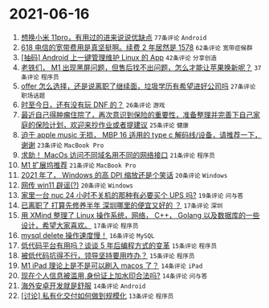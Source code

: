 # 2021-06-16

1. [想换小米 11pro，有用过的进来说说优缺点](https://www.v2ex.com/t/783663) `77条评论` `Android`
1. [618 电信的宽带费用是真坚挺啊。续费 2 年居然是 1578](https://www.v2ex.com/t/783680) `62条评论` `宽带症候群`
1. [[抽码] Android 上一键管理维护 Linux 的 App](https://www.v2ex.com/t/783655) `42条评论` `分享创造`
1. [老铁们， M1 出现黑屏问题，但售后找不出问题，怎么才能让苹果换新呢？](https://www.v2ex.com/t/783702) `37条评论` `程序员`
1. [offer 怎么选择，还是说离职了继续面，垃圾学历有希望进好公司吗](https://www.v2ex.com/t/783721) `27条评论` `职场话题`
1. [时至今日，还有没有玩 DNF 的？](https://www.v2ex.com/t/783723) `26条评论` `游戏`
1. [最近自己得肿瘤住院了，再次意识到保险的重要性，准备整理并完善下自己家庭的保险计划，欢迎来抄作业或者提建议](https://www.v2ex.com/t/783731) `25条评论` `健康`
1. [迫于 apple music 无损， MBP 16 适用的 type c 解码线/设备，请推荐一下，谢谢](https://www.v2ex.com/t/783712) `23条评论` `MacBook Pro`
1. [求助！ MacOs 访问不同域名用不同的网络接口](https://www.v2ex.com/t/783718) `21条评论` `程序员`
1. [M1 扩展坞推荐](https://www.v2ex.com/t/783638) `21条评论` `MacBook Pro`
1. [2021 年了， Windows 的高 DPI 缩放还是个笑话](https://www.v2ex.com/t/783713) `20条评论` `Windows`
1. [网传 win11 辟谣(?)](https://www.v2ex.com/t/783699) `20条评论` `Windows`
1. [家里一台 nuc 24 小时不关机的那种有必要买个 UPS 吗?](https://www.v2ex.com/t/783637) `19条评论` `问与答`
1. [已离职了 打算先修养半年 深圳哪里的便宜又好的 ？](https://www.v2ex.com/t/783717) `17条评论` `深圳`
1. [用 XMind 整理了 Linux 操作系统，网络， C++， Golang 以及数据库的一些设计，希望大家喜欢。](https://www.v2ex.com/t/783649) `17条评论` `程序员`
1. [mysql delete 操作速度慢！](https://www.v2ex.com/t/783664) `16条评论` `MySQL`
1. [低代码平台有用吗？谈谈 5 年后编程方式的变革](https://www.v2ex.com/t/783695) `15条评论` `程序员`
1. [被低代码坑得不行，领导坚持要用咋办？](https://www.v2ex.com/t/783675) `15条评论` `程序员`
1. [M1 iPad 理论上是不是可以刷入 macos 了？](https://www.v2ex.com/t/783673) `14条评论` `iPad`
1. [现在个人信息被滥用,身份证上加水印合法吗?](https://www.v2ex.com/t/783639) `14条评论` `问与答`
1. [海外安卓开发就是舒服](https://www.v2ex.com/t/783635) `14条评论` `Android`
1. [[讨论] 私有化交付如何做到规模化](https://www.v2ex.com/t/783696) `13条评论` `程序员`
